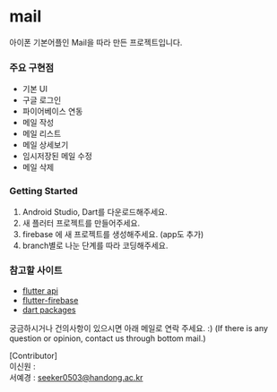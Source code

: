 # mail

아이폰 기본어플인 Mail을 따라 만든 프로젝트입니다.     
          

### 주요 구현점

- 기본 UI
- 구글 로그인
- 파이어베이스 연동
- 메일 작성
- 메일 리스트
- 메일 상세보기
- 임시저장된 메일 수정
- 메일 삭제          


### Getting Started

1. Android Studio, Dart를 다운로드해주세요.
2. 새 플러터 프로젝트를 만들어주세요.
3. firebase 에 새 프로젝트를 생성해주세요. (app도 추가)
4. branch별로 나눈 단계를 따라 코딩해주세요.          
          

### 참고할 사이트

- [flutter api](https://api.flutter.dev/)
- [flutter-firebase](https://firebase.flutter.dev/)
- [dart packages](https://pub.dev/)      



궁금하시거나 건의사항이 있으시면 아래 메일로 연락 주세요. :)
(If there is any question or opinion, contact us through bottom mail.)

[Contributor]     
이신원 :      
서예경 : seeker0503@handong.ac.kr
